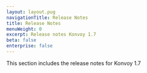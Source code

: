 ```yaml
---
layout: layout.pug
navigationTitle: Release Notes
title: Release Notes
menuWeight: 0
excerpt: Release notes Konvoy 1.7
beta: false
enterprise: false
---
```


<!-- markdownlint-disable MD034 -->
This section includes the release notes for Konvoy 1.7
